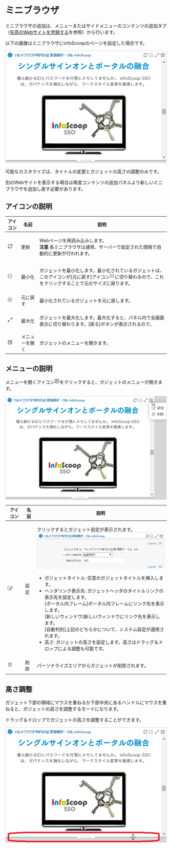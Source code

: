 # ミニブラウザ



ミニブラウザの追加は、メニューまたはサイドメニューのコンテンツの追加タブ（[任意のWebサイトを登録する][Register an Optional Web Site]を参照）から行います。  

以下の画像はミニブラウザにinfoScoopのページを設定した場合です。



![ミニブラウザ][MiniBrowser Gadget]



可能なカスタマイズは、タイトルの変更とガジェットの高さの調整のみです。  

別のWebサイトを表示する場合は再度コンテンツの追加パネルより新しいミニブラウザを追加し直す必要があります。





## アイコンの説明


<table>
    <thead>
        <tr>
            <th>アイコン</th><th>名前</th><th>説明</th>
        </tr>
    </thead>
    <tbody>
        <tr>
            <td><img src="../../images/refresh.gif" alt="更新アイコン"></td>
            <td>更新</td>
            <td>
                <p>
                    Webページを再読み込みします。<br>
                    <b>注意</b> 各ミニブラウザは通常、サーバーで設定された間隔で自動的に更新が行われます。
                </p>
            </td>
        </tr>
        <tr>
            <td><img src="../../images/minimize.gif" alt="最小化アイコン"></td>
            <td>最小化</td>
            <td>
                <p>ガジェットを最小化します。最小化されているガジェットは、このアイコンが[元に戻す]アイコン<img src="../../images/restore.gif" alt="元に戻すアイコン">に切り替わるので、これをクリックすることで元のサイズに戻ります。</p>
            </td>
        </tr>
        <tr>
            <td><img src="../../images/restore.gif" alt="元に戻すアイコン"></td>
            <td>元に戻す</td>
            <td>
                <p>最小化されているガジェットを元に戻します。</p>
            </td>
        </tr>
        <tr>
            <td><img src="../../images/maximize.gif" alt="最大化アイコン"></td>
            <td>最大化</td>
            <td>
                <p>ガジェットを最大化します。最大化すると、パネル内で全画面表示に切り替わります。[戻る]ボタンが表示されるので、
            </td>
        </tr>
        <tr>
            <td><img src="../../images/show_hidden_icons.gif" alt="ガジェットメニュー表示アイコン"></td>
            <td>メニューを開く</td>
            <td>
                <p>ガジェットのメニューを開きます。</p>
            </td>
        </tr>
    </tbody>
</table>


## メニューの説明


メニューを開くアイコン![ガジェットメニュー表示アイコン][Gadget Menu icon]をクリックすると、ガジェットのメニューが開きます。



![ミニブラウザのガジェットメニューの表示][Description of the Menu]


<table>
    <thead>
        <tr>
            <th>アイコン</th><th>名前</th><th>説明</th>
        </tr>
    </thead>
    <tbody>
        <tr>
            <td><img src="../../images/edit.gif" alt="設定アイコン"></td>
            <td>設定</td>
            <td>
                <p>
                    クリックするとガジェット設定が表示されます。</br>
                    <img src="images/widget/minibrowser-gadget-3.png" alt="ミニブラウザのガジェット設定"><br>
                    <ul>
                        <li>ガジェットタイトル: 任意のガジェットタイトルを挿入します。</li>
                        <li>
                            ヘッダリンク表示先: ガジェットヘッダのタイトルリンクの表示先を設定します。<br>
                            [ポータル内フレーム]ポータル内フレームにリンク先を表示します。<br>
                            [新しいウィンドウ]新しいウィンドウにリンク先を表示します。<br>
                            [自動判別]上記のどちらかについて、システム設定が適用されます。
                        </li>
                        <li>高さ: ガジェットの高さを設定します。高さはドラッグ＆ドロップによる調整も可能です。</li>
                    </ul>
                </p>
            </td>
        </tr>
        <tr>
            <td><img src="../../images/trash.gif" alt="削除アイコン"></td>
            <td>削除</td>
            <td>
                <p>パーソナライズエリアからガジェットが削除されます。</p>
            </td>
        </tr>
    </tbody>
</table>


## 高さ調整



ガジェット下部の領域にマウスを重ねるか下部中央にあるハンドルにマウスを重ねると、ガジェットの高さを調整するモードになります。  

ドラッグ＆ドロップでガジェットの高さを調整することができます。



![高さ調整ハンドル][Adjust the height]





[Register an Optional Web Site]: registering-an-optional-web-site.md "任意のWebサイトを登録する"

[Gadget Menu icon]: ../../images/show_hidden_icons.gif "ガジェットメニューアイコン"

[MiniBrowser Gadget]: images/widget/minibrowser-gadget-1.png "ミニブラウザ"

[Description of the Menu]: images/widget/minibrowser-gadget-2.png "ミニブラウザのガジェットメニューの表示"

[Adjust the height]: images/widget/minibrowser-gadget-4.png "高さ調整ハンドル"

